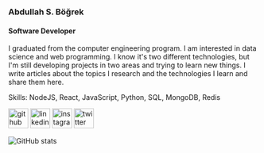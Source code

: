 ### Abdullah S. Böğrek
#### Software Developer

I graduated from the computer engineering program. I am interested in data science and web programming. I know it's two different technologies, but I'm still developing projects in two areas and trying to learn new things. I write articles about the topics I research and the technologies I learn and share them here.

Skills: NodeJS, React, JavaScript, Python, SQL, MongoDB, Redis



[<img src='https://cdn.jsdelivr.net/npm/simple-icons@3.0.1/icons/github.svg' alt='github' height='40'>](https://github.com/AbdullahBogrek)  [<img src='https://cdn.jsdelivr.net/npm/simple-icons@3.0.1/icons/linkedin.svg' alt='linkedin' height='40'>](https://www.linkedin.com/in/https://tr.linkedin.com/in/abdullah-s-bogrek/)  [<img src='https://cdn.jsdelivr.net/npm/simple-icons@3.0.1/icons/instagram.svg' alt='instagram' height='40'>](https://www.instagram.com/https://tr.linkedin.com/in/abdullah-s-bogrek/)  [<img src='https://cdn.jsdelivr.net/npm/simple-icons@3.0.1/icons/twitter.svg' alt='twitter' height='40'>](https://twitter.com/https://twitter.com/Asbogrek)  

![GitHub stats](https://github-readme-stats.vercel.app/api?username=AbdullahBogrek&show_icons=true&count_private=true)  

